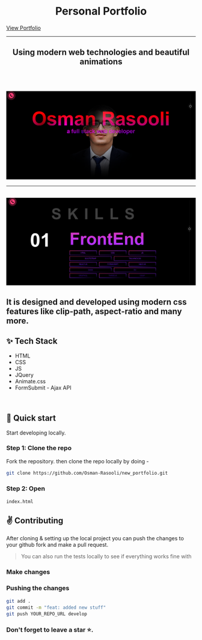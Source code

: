 <br />
<br />

<h1 align="center" >Personal Portfolio</h1>
<a href="https://osman-rasooli.github.io/new_portfolio/" target="_blank" >View Portfolio</a>
<hr>
<h2 align="center">Using modern web technologies and beautiful animations</h2>

<br />
<br />

<p align="center">
  <img src="./img/screenshots/screenshot1.png">
  <br />
  <hr>
  <br />
  <img src="./img/screenshots/screenshot2.png">
</p>

## It is designed and developed using modern css features like clip-path, aspect-ratio and many more.

## ✨ Tech Stack
- HTML
- CSS
- JS
- JQuery
- Animate.css
- FormSubmit - Ajax API

<br>

## :rocket: Quick start

Start developing locally.

### Step 1: Clone the repo
Fork the repository. then clone the repo locally by doing -

```sh
git clone https://github.com/Osman-Rasooli/new_portfolio.git
```

### Step 2: Open
```
index.html
```

## :v: Contributing

After cloning & setting up the local project you can push the changes to your github fork and make a pull request.

> You can also run the tests locally to see if everything works fine with

### Make changes


### Pushing the changes

```bash
git add .
git commit -m "feat: added new stuff"
git push YOUR_REPO_URL develop
```



### Don't forget to leave a star ⭐.
